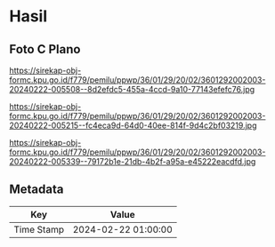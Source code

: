 # Hasil

## Foto C Plano

https://sirekap-obj-formc.kpu.go.id/f779/pemilu/ppwp/36/01/29/20/02/3601292002003-20240222-005508--8d2efdc5-455a-4ccd-9a10-77143efefc76.jpg

https://sirekap-obj-formc.kpu.go.id/f779/pemilu/ppwp/36/01/29/20/02/3601292002003-20240222-005215--fc4eca9d-64d0-40ee-814f-9d4c2bf03219.jpg

https://sirekap-obj-formc.kpu.go.id/f779/pemilu/ppwp/36/01/29/20/02/3601292002003-20240222-005339--79172b1e-21db-4b2f-a95a-e45222eacdfd.jpg


## Metadata

| Key        | Value               |
| ---------- | ------------------- |
| Time Stamp | 2024-02-22 01:00:00 |



